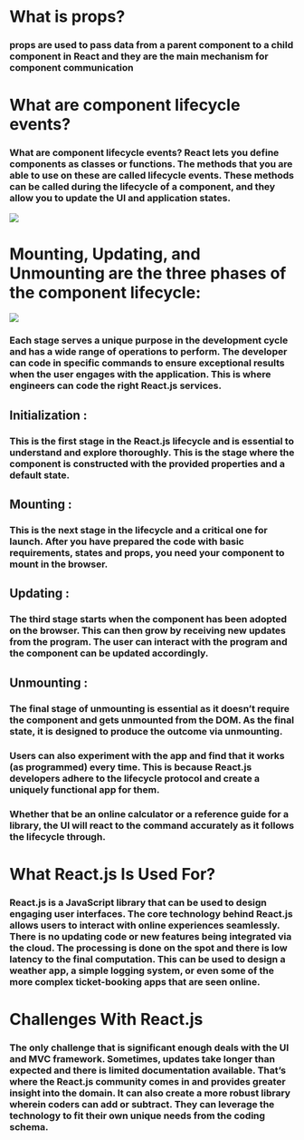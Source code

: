 # What is props?
### props are used to pass data from a parent component to a child component in React and they are the main mechanism for component communication

# What are component lifecycle events?

### What are component lifecycle events? React lets you define components as classes or functions. The methods that you are able to use on these are called lifecycle events. These methods can be called during the lifecycle of a component, and they allow you to update the UI and application states.

![](https://miro.medium.com/max/2000/0*0saPKFiTUk6W3FYp)

# Mounting, Updating, and Unmounting are the three phases of the component lifecycle: 

![](https://miro.medium.com/max/1400/0*8yjcumWCNfbHFpRD.png)

### Each stage serves a unique purpose in the development cycle and has a wide range of operations to perform. The developer can code in specific commands to ensure exceptional results when the user engages with the application. This is where engineers can code the right React.js services.


## Initialization : 

### This is the first stage in the React.js lifecycle and is essential to understand and explore thoroughly. This is the stage where the component is constructed with the provided properties and a default state.

## Mounting : 

### This is the next stage in the lifecycle and a critical one for launch. After you have prepared the code with basic requirements, states and props, you need your component to mount in the browser.


## Updating :

### The third stage starts when the component has been adopted on the browser. This can then grow by receiving new updates from the program. The user can interact with the program and the component can be updated accordingly.

## Unmounting : 

### The final stage of unmounting is essential as it doesn’t require the component and gets unmounted from the DOM. As the final state, it is designed to produce the outcome via unmounting.




### Users can also experiment with the app and find that it works (as programmed) every time. This is because React.js developers adhere to the lifecycle protocol and create a uniquely functional app for them.

### Whether that be an online calculator or a reference guide for a library, the UI will react to the command accurately as it follows the lifecycle through.




# What React.js Is Used For?

### React.js is a JavaScript library that can be used to design engaging user interfaces. The core technology behind React.js allows users to interact with online experiences seamlessly. There is no updating code or new features being integrated via the cloud. The processing is done on the spot and there is low latency to the final computation. This can be used to design a weather app, a simple logging system, or even some of the more complex ticket-booking apps that are seen online.

# Challenges With React.js

### The only challenge that is significant enough deals with the UI and MVC framework. Sometimes, updates take longer than expected and there is limited documentation available. That’s where the React.js community comes in and provides greater insight into the domain. It can also create a more robust library wherein coders can add or subtract. They can leverage the technology to fit their own unique needs from the coding schema.




